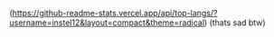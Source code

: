 (https://github-readme-stats.vercel.app/api/top-langs/?username=instel12&layout=compact&theme=radical)
(thats sad btw)

